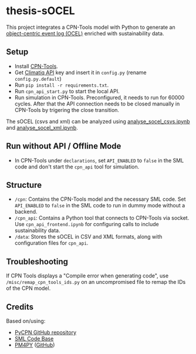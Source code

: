 # thesis-sOCEL

This project integrates a CPN-Tools model with Python to generate an [object-centric event log (OCEL)](https://www.ocel-standard.org/) enriched with sustainability data.

## Setup

- Install [CPN-Tools](http://cpntools.org/).
- Get [Climatiq API](https://www.climatiq.io/) key and insert it in `config.py` (rename `config.py.default`)
- Run `pip install -r requirements.txt`.
- Run `cpn_api_start.py` to start the local API.
- Run simulation in CPN-Tools. Preconfigured, it needs to run for 60000 cycles. After that the API connection needs to be closed manually in CPN-Tools by trigering the close transition.

The sOCEL (csvs and xml) can be analyzed using [analyse_socel_csvs.ipynb](analyse_socel_csvs.ipynb) and [analyse_socel_xml.ipynb](analyse_socel_xml.ipynb).

## Run without API / Offline Mode

- In CPN-Tools under `declarations`, set `API_ENABLED` to `false` in the SML code and don't start the `cpn_api` tool for simulation.

## Structure

- `/cpn`: Contains the CPN-Tools model and the necessary SML code. Set `API_ENABLED` to `false` in the SML code to run in dummy mode without a backend.
- `/cpn_api`: Contains a Python tool that connects to CPN-Tools via socket. Use `cpn_api_frontend.ipynb` for configuring calls to include sustainability data.
- `/data`: Stores the sOCEL in CSV and XML formats, along with configuration files for `cpn_api`.

## Troubleshooting

If CPN Tools displays a "Compile error when generating code", use `/misc/remap_cpn_tools_ids.py` on an uncompromised file to remap the IDs of the CPN model.

## Credits

Based on/using:
- [PyCPN GitHub repository](https://github.com/vgehlot/PyCPN)
- [SML Code Base](https://doi.org/10.5281/zenodo.8289899)
- [PM4PY](https://pm4py.fit.fraunhofer.de/) ([GitHub](https://github.com/pm4py/pm4py-core))
